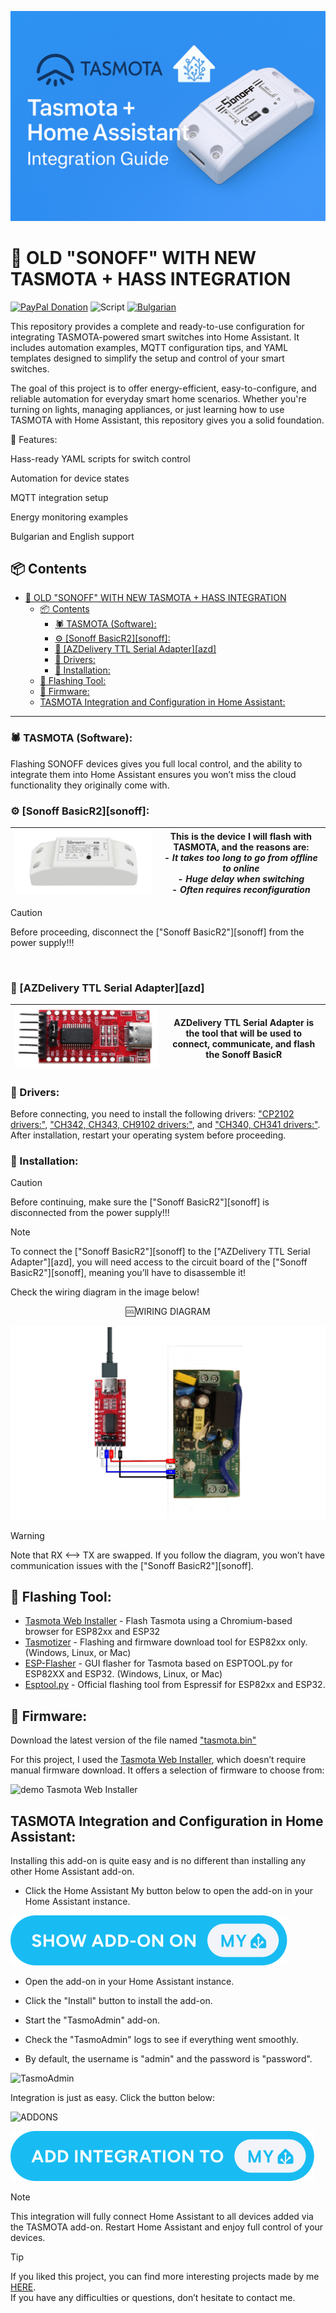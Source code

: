 ![BANNER](/IMG/banner.png)

# 🤖 OLD "SONOFF" WITH NEW TASMOTA + HASS INTEGRATION

[![PayPal Donation](https://img.shields.io/badge/PayPal-Дари-синьо?logo=paypal)](https://www.paypal.com/donate/?hosted_button_id=AAWFZVF2XCP5A)
![Script](https://img.shields.io/badge/logo-yaml-green?logo=yaml)
[![Bulgarian](https://img.shields.io/badge/Български-език-green?logo=translate&labelColor=gray&style=flat-square&link=https://example.com/bg)](BG.md)

This repository provides a complete and ready-to-use configuration for integrating TASMOTA-powered smart switches into Home Assistant. It includes automation examples, MQTT configuration tips, and YAML templates designed to simplify the setup and control of your smart switches.

The goal of this project is to offer energy-efficient, easy-to-configure, and reliable automation for everyday smart home scenarios. Whether you're turning on lights, managing appliances, or just learning how to use TASMOTA with Home Assistant, this repository gives you a solid foundation.

📌 Features:

Hass-ready YAML scripts for switch control

Automation for device states

MQTT integration setup

Energy monitoring examples

Bulgarian and English support

## 📦 Contents

- [🤖 OLD "SONOFF" WITH NEW TASMOTA + HASS INTEGRATION](#-old-sonoff-with-new-tasmota--hass-integration)
  - [📦 Contents](#-contents)
    - [🕷️ TASMOTA (Software):](#️-tasmota-software)
    - [⚙️ \[Sonoff BasicR2\]\[sonoff\]:](#️-sonoff-basicr2sonoff)
    - [🔗 \[AZDelivery TTL Serial Adapter\]\[azd\]](#-azdelivery-ttl-serial-adapterazd)
    - [💾 Drivers:](#-drivers)
    - [🧩 Installation:](#-installation)
  - [💊 Flashing Tool:](#-flashing-tool)
  - [💉 Firmware:](#-firmware)
  - [TASMOTA Integration and Configuration in Home Assistant:](#tasmota-integration-and-configuration-in-home-assistant)

---

### 🕷️ TASMOTA (Software):

Flashing SONOFF devices gives you full local control, and the ability to integrate them into Home Assistant ensures you won’t miss the cloud functionality they originally come with.

### ⚙️ [Sonoff BasicR2][sonoff]:

| ![Sonoff BasicR2](/IMG/BASICR2.png) | This is the device I will flash with TASMOTA, and the reasons are: <br> - *It takes too long to go from offline to online* <br> - *Huge delay when switching* <br> - *Often requires reconfiguration* |
|-----|-----|

> [!CAUTION]
> Before proceeding, disconnect the ["Sonoff BasicR2"][sonoff] from the power supply!!!

<br>

### 🔗 [AZDelivery TTL Serial Adapter][azd]

| ![AZDelivery TTL Serial Adapter](/IMG/TTL%20Adapter.png) | AZDelivery TTL Serial Adapter is the tool that will be used to connect, communicate, and flash the Sonoff BasicR |
|-----|-----|

### 💾 Drivers:

Before connecting, you need to install the following drivers: ["CP2102 drivers:"](https://www.silabs.com/products/development-tools/software/usb-to-uart-bridge-vcp-drivers), ["CH342, CH343, CH9102 drivers:"](https://www.wch.cn/downloads/CH343SER_ZIP.html), and ["CH340, CH341 drivers:"](https://www.wch.cn/downloads/CH341SER_ZIP.html). After installation, restart your operating system before proceeding.

### 🧩 Installation:

> [!CAUTION]
> Before continuing, make sure the ["Sonoff BasicR2"][sonoff] is disconnected from the power supply!!!

> [!NOTE]
> To connect the ["Sonoff BasicR2"][sonoff] to the ["AZDelivery TTL Serial Adapter"][azd], you will need access to the circuit board of the ["Sonoff BasicR2"][sonoff], meaning you’ll have to disassemble it!
>
> Check the wiring diagram in the image below!

<p align=center> 🆒WIRING DIAGRAM </p>

![Wiring Diagram](/IMG/sonoff-basicr2-modul.png)

> [!WARNING]
> Note that RX <--> TX are swapped. If you follow the diagram, you won’t have communication issues with the ["Sonoff BasicR2"][sonoff].

## 💊 Flashing Tool:

- [Tasmota Web Installer](https://tasmota.github.io/install/) - Flash Tasmota using a Chromium-based browser for ESP82xx and ESP32
- [Tasmotizer](https://github.com/tasmota/tasmotizer/releases) - Flashing and firmware download tool for ESP82xx only. (Windows, Linux, or Mac)
- [ESP-Flasher](https://github.com/Jason2866/ESP_Flasher) - GUI flasher for Tasmota based on ESPTOOL.py for ESP82XX and ESP32. (Windows, Linux, or Mac)
- [Esptool.py](https://github.com/espressif/esptool) - Official flashing tool from Espressif for ESP82xx and ESP32.

## 💉 Firmware:

Download the latest version of the file named ["tasmota.bin"](https://ota.tasmota.com/tasmota/release/)

For this project, I used the [Tasmota Web Installer](https://tasmota.github.io/install/), which doesn’t require manual firmware download. It offers a selection of firmware to choose from:

![demo Tasmota Web Installer](/IMG/TASMOTA-WEB.gif)

## TASMOTA Integration and Configuration in Home Assistant:

Installing this add-on is quite easy and is no different than installing any other Home Assistant add-on.

- Click the Home Assistant My button below to open the add-on in your Home Assistant instance.

[![TO ADD-ON](https://raw.githubusercontent.com/Bacard1/icon-set-project/9e7e05e78747dc0ecaa404a33cbe9e5d264ad003/button/button%20ADD-ON%20ON.svg)](https://my.home-assistant.io/redirect/supervisor_addon/?addon=a0d7b954_sonweb&repository_url=https%3A%2F%2Fgithub.com%2Fhassio-addons%2Frepository)

- Open the add-on in your Home Assistant instance.

- Click the "Install" button to install the add-on.

- Start the "TasmoAdmin" add-on.

- Check the "TasmoAdmin" logs to see if everything went smoothly.

- By default, the username is "admin" and the password is "password".

![TasmoAdmin](/IMG/TASMOTA.gif)

Integration is just as easy. Click the button below:

![ADDONS](/IMG/TASMOTA-Finish.gif)

[![TO INTEGRATION](https://raw.githubusercontent.com/Bacard1/icon-set-project/9e7e05e78747dc0ecaa404a33cbe9e5d264ad003/button/button%20ADD%20INTEGRATION%20TO.svg)](https://my.home-assistant.io/redirect/config_flow_start?domain=tasmota)

> [!NOTE]
> This integration will fully connect Home Assistant to all devices added via the TASMOTA add-on. Restart Home Assistant and enjoy full control of your devices.

> [!TIP]
> If you liked this project, you can find more interesting projects made by me [HERE](https://github.com/Bacard1?tab=repositories).<br>
> If you have any difficulties or questions, don’t hesitate to contact me.
